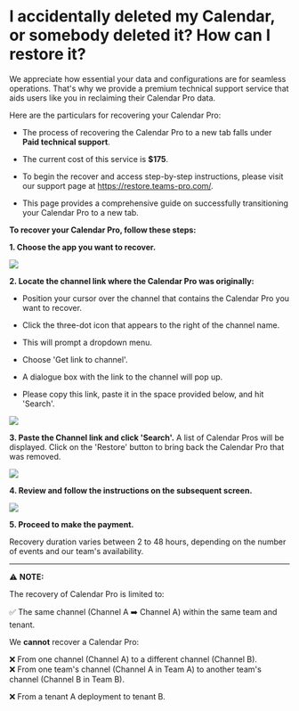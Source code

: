 # I accidentally deleted my Calendar, or somebody deleted it? How can I restore it?

<p class="no-margin">We appreciate how essential your data and configurations are for seamless operations. That's why we provide a premium technical support service that aids users like you in reclaiming their Calendar Pro data. </p>
<p class="no-margin"></p>
<p class="no-margin">Here are the particulars for recovering your Calendar Pro:</p>
<ul>
<li>
<p class="no-margin">The process of recovering the Calendar Pro to a new tab falls under <b>Paid technical support</b>.</p>
</li>
<li>
<p class="no-margin">The current cost of this service is <b>$175</b>.</p>
</li>
<li>
<p class="no-margin">To begin the recover and access step-by-step instructions, please visit our support page at <a href="https://restore.teams-pro.com/" target="_blank" class="intercom-content-link">https://restore.teams-pro.com/</a>.</p>
</li>
<li>
<p class="no-margin">This page provides a comprehensive guide on successfully transitioning your Calendar Pro to a new tab.</p>
</li>
</ul><p class="no-margin"><b>To recover your Calendar Pro, follow these steps:</b></p>
<p class="no-margin"><b>1. Choose the app you want to recover.</b></p>
<div class="intercom-container"><img src="/assets/img/teams-pro/image_40.png"></div><p class="no-margin"></p>
<p class="no-margin"></p>
<p class="no-margin"><b>2. Locate the channel link where the Calendar Pro was originally:</b></p>
<ul>
<li>
<p class="no-margin">Position your cursor over the channel that contains the Calendar Pro you want to recover.</p>
</li>
<li>
<p class="no-margin">Click the three-dot icon that appears to the right of the channel name.</p>
</li>
<li>
<p class="no-margin">This will prompt a dropdown menu.</p>
</li>
<li>
<p class="no-margin">Choose 'Get link to channel'.</p>
</li>
<li>
<p class="no-margin">A dialogue box with the link to the channel will pop up.</p>
</li>
<li>
<p class="no-margin">Please copy this link, paste it in the space provided below, and hit 'Search'.</p>
</li>
</ul><p class="no-margin"><b> </b></p>
<div class="intercom-container"><img src="/assets/img/teams-pro/image_41.png"></div><p class="no-margin"></p>
<p class="no-margin"><b> </b></p>
<p class="no-margin"><b>3. Paste the Channel link and click 'Search'.</b> A list of Calendar Pros will be displayed. Click on the 'Restore' button to bring back the Calendar Pro that was removed.</p>
<p class="no-margin"></p>
<div class="intercom-container"><img src="/assets/img/teams-pro/image_42.png"></div><p class="no-margin"></p>
<p class="no-margin"></p>
<p class="no-margin"><b>4. Review and follow the instructions on the subsequent screen.</b></p>
<p class="no-margin"></p>
<div class="intercom-container"><img src="/assets/img/teams-pro/image_43.png"></div><p class="no-margin"></p>
<p class="no-margin"></p>
<p class="no-margin"><b>5. Proceed to make the payment.</b></p>
<p class="no-margin">Recovery duration varies between 2 to 48 hours, depending on the number of events and our team's availability.</p>
<p class="no-margin"></p>
<p class="no-margin"></p>
<p class="no-margin"></p>
<hr><p class="no-margin"></p>
<p class="no-margin">⚠️ <b>NOTE:</b></p>
<p class="no-margin">The recovery of Calendar Pro is limited to:</p>
<p class="no-margin">✅ The same channel (Channel A ➡️ Channel A) within the same team and tenant.</p>
<p class="no-margin"></p>
<p class="no-margin">We <b>cannot</b> recover a Calendar Pro:</p>
<p class="no-margin">❌ From one channel (Channel A) to a different channel (Channel B). <br>❌ From one team's channel (Channel A in Team A) to another team's channel (Channel B in Team B). </p>
<p class="no-margin">❌ From a tenant A deployment to tenant B.</p>




<Hubspot />
<Clarity />
<GoogleAnalytics />